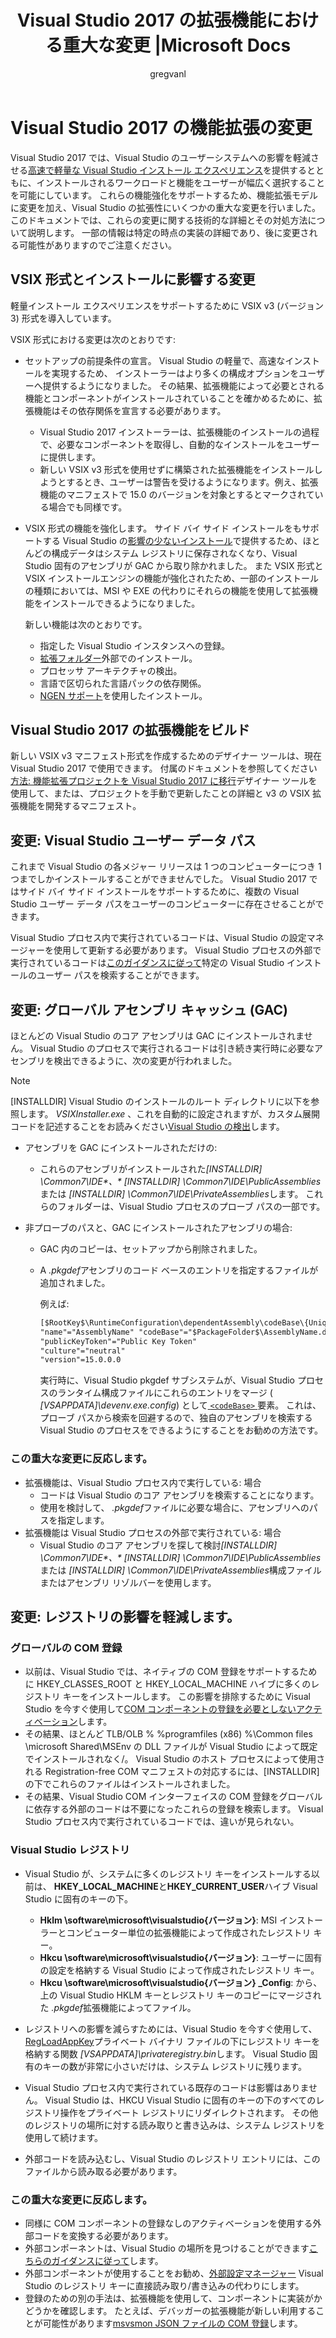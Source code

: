 ﻿---
title: Visual Studio 2017 の拡張機能における重大な変更 |Microsoft Docs
ms.custom: ''
ms.date: 11/09/2016
ms.technology:
- vs-ide-sdk
ms.topic: conceptual
ms.assetid: 54d5af60-0b44-4ae1-aa57-45aa03f89f3d
author: gregvanl
ms.author: gregvanl
manager: douge
ms.workload:
- vssdk
ms.openlocfilehash: 1a7ed5322c131bd9f3b758b31169676865880fd7
ms.sourcegitcommit: 240c8b34e80952d00e90c52dcb1a077b9aff47f6
ms.translationtype: MT
ms.contentlocale: ja-JP
ms.lasthandoff: 10/23/2018
ms.locfileid: "49826493"
---
# <a name="changes-in-visual-studio-2017-extensibility"></a>Visual Studio 2017 の機能拡張の変更

Visual Studio 2017 では、Visual Studio のユーザーシステムへの影響を軽減させる[高速で軽量な Visual Studio インストール エクスペリエンス](https://blogs.msdn.microsoft.com/visualstudio/2016/04/01/faster-leaner-visual-studio-installer)を提供するとともに、インストールされるワークロードと機能をユーザーが幅広く選択することを可能にしています。 これらの機能強化をサポートするため、機能拡張モデルに変更を加え、Visual Studio の拡張性にいくつかの重大な変更を行いました。 このドキュメントでは、これらの変更に関する技術的な詳細とその対処方法について説明します。 一部の情報は特定の時点の実装の詳細であり、後に変更される可能性がありますのでご注意ください。

## <a name="changes-affecting-vsix-format-and-installation"></a>VSIX 形式とインストールに影響する変更

軽量インストール エクスペリエンスをサポートするために VSIX v3 (バージョン 3) 形式を導入しています。

VSIX 形式における変更は次のとおりです:

* セットアップの前提条件の宣言。 Visual Studio の軽量で、高速なインストールを実現するため、 インストーラーはより多くの構成オプションをユーザーへ提供するようになりました。 その結果、拡張機能によって必要とされる機能とコンポーネントがインストールされていることを確かめるために、拡張機能はその依存関係を宣言する必要があります。
  * Visual Studio 2017 インストーラーは、拡張機能のインストールの過程で、必要なコンポーネントを取得し、自動的なインストールをユーザーに提供します。
  * 新しい VSIX v3 形式を使用せずに構築された拡張機能をインストールしようとするとき、ユーザーは警告を受けるようになります。例え、拡張機能のマニフェストで 15.0 のバージョンを対象とするとマークされている場合でも同様です。
* VSIX 形式の機能を強化します。 サイド バイ サイド インストールをもサポートする Visual Studio の[影響の少ないインストール](https://blogs.msdn.microsoft.com/visualstudio/2016/04/25/anatomy-of-a-low-impact-visual-studio-install)で提供するため、ほとんどの構成データはシステム レジストリに保存されなくなり、Visual Studio 固有のアセンブリが GAC から取り除かれました。 また VSIX 形式と VSIX インストールエンジンの機能が強化されたため、一部のインストールの種類においては、MSI や EXE の代わりにそれらの機能を使用して拡張機能をインストールできるようになりました。

  新しい機能は次のとおりです。

  * 指定した Visual Studio インスタンスへの登録。
  * [拡張フォルダー](set-install-root.md)外部でのインストール。
  * プロセッサ アーキテクチャの検出。
  * 言語で区切られた言語パックの依存関係。
  * [NGEN サポート](ngen-support.md)を使用したインストール。

## <a name="building-an-extension-for-visual-studio-2017"></a>Visual Studio 2017 の拡張機能をビルド

新しい VSIX v3 マニフェスト形式を作成するためのデザイナー ツールは、現在 Visual Studio 2017 で使用できます。 付属のドキュメントを参照してください[方法: 機能拡張プロジェクトを Visual Studio 2017 に移行](how-to-migrate-extensibility-projects-to-visual-studio-2017.md)デザイナー ツールを使用して、または、プロジェクトを手動で更新したことの詳細と v3 の VSIX 拡張機能を開発するマニフェスト。

## <a name="change-visual-studio-user-data-path"></a>変更: Visual Studio ユーザー データ パス

これまで Visual Studio の各メジャー リリースは 1 つのコンピューターにつき 1 つまでしかインストールすることができませんでした。 Visual Studio 2017 ではサイド バイ サイド インストールをサポートするために、複数の Visual Studio ユーザー データ パスをユーザーのコンピューターに存在させることができます。

Visual Studio プロセス内で実行されているコードは、Visual Studio の設定マネージャーを使用して更新する必要があります。 Visual Studio プロセスの外部で実行されているコードは[このガイダンスに従って](locating-visual-studio.md)特定の Visual Studio インストールのユーザー パスを検索することができます。

## <a name="change-global-assembly-cache-gac"></a>変更: グローバル アセンブリ キャッシュ (GAC)

ほとんどの Visual Studio のコア アセンブリは GAC にインストールされません。 Visual Studio のプロセスで実行されるコードは引き続き実行時に必要なアセンブリを検出できるように、次の変更が行われました。

> [!NOTE]
> [INSTALLDIR] Visual Studio のインストールのルート ディレクトリに以下を参照します。 *VSIXInstaller.exe* 、これを自動的に設定されますが、カスタム展開コードを記述することをお読みください[Visual Studio の検出](locating-visual-studio.md)します。

* アセンブリを GAC にインストールされただけの:
  * これらのアセンブリがインストールされた<em>[INSTALLDIR] \Common7\IDE\*、* [INSTALLDIR] \Common7\IDE\PublicAssemblies</em>または *[INSTALLDIR] \Common7\IDE\PrivateAssemblies*します。 これらのフォルダーは、Visual Studio プロセスのプローブ パスの一部です。

* 非プローブのパスと、GAC にインストールされたアセンブリの場合:
  * GAC 内のコピーは、セットアップから削除されました。
  * A *.pkgdef*アセンブリのコード ベースのエントリを指定するファイルが追加されました。

    例えば:

    ```xml
    [$RootKey$\RuntimeConfiguration\dependentAssembly\codeBase\{UniqueGUID}]
    "name"="AssemblyName" "codeBase"="$PackageFolder$\AssemblyName.dll"
    "publicKeyToken"="Public Key Token"
    "culture"="neutral"
    "version"=15.0.0.0
    ```
    実行時に、Visual Studio pkgdef サブシステムが、Visual Studio プロセスのランタイム構成ファイルにこれらのエントリをマージ ( *[VSAPPDATA]\devenv.exe.config*) として[ `<codeBase>` ](/dotnet/framework/configure-apps/file-schema/runtime/codebase-element)要素。 これは、プローブ パスから検索を回避するので、独自のアセンブリを検索する Visual Studio のプロセスをできるようにすることをお勧めの方法です。

### <a name="reacting-to-this-breaking-change"></a>この重大な変更に反応します。

* 拡張機能は、Visual Studio プロセス内で実行している: 場合
  * コードは Visual Studio のコア アセンブリを検索することになります。
  * 使用を検討して、 *.pkgdef*ファイルに必要な場合に、アセンブリへのパスを指定します。
* 拡張機能は Visual Studio プロセスの外部で実行されている: 場合
  * Visual Studio のコア アセンブリを探して検討<em>[INSTALLDIR] \Common7\IDE\*、* [INSTALLDIR] \Common7\IDE\PublicAssemblies</em>または *[INSTALLDIR] \Common7\IDE\PrivateAssemblies*構成ファイルまたはアセンブリ リゾルバーを使用します。

## <a name="change-reduce-registry-impact"></a>変更: レジストリの影響を軽減します。

### <a name="global-com-registration"></a>グローバルの COM 登録

* 以前は、Visual Studio では、ネイティブの COM 登録をサポートするために HKEY_CLASSES_ROOT と HKEY_LOCAL_MACHINE ハイブに多くのレジストリ キーをインストールします。 この影響を排除するために Visual Studio を今すぐ使用して[COM コンポーネントの登録を必要としないアクティベーション](https://msdn.microsoft.com/library/ms973913.aspx)します。
* その結果、ほとんど TLB/OLB % %programfiles (x86) %\Common files \microsoft Shared\MSEnv の DLL ファイルが Visual Studio によって既定でインストールされなく/。 Visual Studio のホスト プロセスによって使用される Registration-free COM マニフェストの対応するには、[INSTALLDIR] の下でこれらのファイルはインストールされました。
* その結果、Visual Studio COM インターフェイスの COM 登録をグローバルに依存する外部のコードは不要になったこれらの登録を検索します。 Visual Studio プロセス内で実行されているコードでは、違いが見られない。

### <a name="visual-studio-registry"></a>Visual Studio レジストリ

* Visual Studio が、システムに多くのレジストリ キーをインストールする以前は、 **HKEY_LOCAL_MACHINE**と**HKEY_CURRENT_USER**ハイブ Visual Studio に固有のキーの下。
  * **Hklm \software\microsoft\visualstudio\{バージョン}**: MSI インストーラーとコンピューター単位の拡張機能によって作成されたレジストリ キー。
  * **Hkcu \software\microsoft\visualstudio\{バージョン}**: ユーザーに固有の設定を格納する Visual Studio によって作成されたレジストリ キー。
  * **Hkcu \software\microsoft\visualstudio\{バージョン} _Config**: から、上の Visual Studio HKLM キーとレジストリ キーのコピーにマージされた *.pkgdef*拡張機能によってファイル。
* レジストリへの影響を減らすためには、Visual Studio を今すぐ使用して、 [RegLoadAppKey](/windows/desktop/api/winreg/nf-winreg-regloadappkeya)プライベート バイナリ ファイルの下にレジストリ キーを格納する関数 *[VSAPPDATA]\privateregistry.bin*します。 Visual Studio 固有のキーの数が非常に小さいだけは、システム レジストリに残ります。

* Visual Studio プロセス内で実行されている既存のコードは影響はありません。 Visual Studio は、HKCU Visual Studio に固有のキーの下のすべてのレジストリ操作をプライベート レジストリにリダイレクトされます。 その他のレジストリの場所に対する読み取りと書き込みは、システム レジストリを使用して続けます。
* 外部コードを読み込むし、Visual Studio のレジストリ エントリには、このファイルから読み取る必要があります。

### <a name="reacting-to-this-breaking-change"></a>この重大な変更に反応します。

* 同様に COM コンポーネントの登録なしのアクティベーションを使用する外部コードを変換する必要があります。
* 外部コンポーネントは、Visual Studio の場所を見つけることができます[こちらのガイダンスに従って](https://blogs.msdn.microsoft.com/heaths/2016/09/15/changes-to-visual-studio-15-setup)します。
* 外部コンポーネントが使用することをお勧め、[外部設定マネージャー](/dotnet/api/microsoft.visualstudio.settings.externalsettingsmanager) Visual Studio のレジストリ キーに直接読み取り/書き込みの代わりにします。
* 登録のための別の手法は、拡張機能を使用して、コンポーネントに実装がかどうかを確認します。 たとえば、デバッガーの拡張機能が新しい利用することが可能性があります[msvsmon JSON ファイルの COM 登録](migrate-debugger-COM-registration.md)します。

